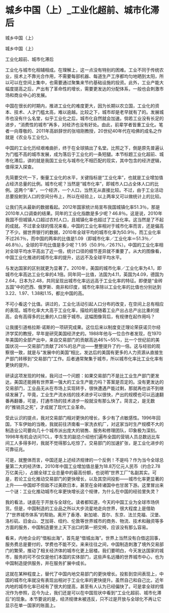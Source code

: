 # 城乡中国（上）_工业化超前、城市化滞后

城乡中国（上）

城乡中国（上）

工业化超前、城市化滞后

工业化与城市化相辅相成。在理解上，这一点没有特别的困难。工业不同于传统农业，技术上不靠光合作用，不需要每部机器、每道生产工序都均匀地晒到太阳，所以可以在空间上集中，也需要通过聚集来节约基础设施的投资。此外，工业产能大幅度提高之后，产出有了革命性的增长，需要更发达的分配体系，一般也会刺激市场和商业中心的发展。

中国在很长的时期内，推进工业化的难度更大，因为长期以农立国，工业化的资本、技术、人才门槛太高，难以逾越。比较之下，城市却是老早就有了的。发展城市也没有什么名堂，似乎工业化之后，城市化自然就会加速。倘若工业没有长足的进步，“消费性的城市”再多，对经济也没有好处。由此，前辈学者皆重工业化。笔者一向尊敬的、2011年高龄辞世的张培刚教授，20世纪40年代在哈佛的成名之作就是《农业与工业化》。

中国的工业化历经艰难曲折，终于在全球搞出了名堂。比照之下，倒是原先普遍认为门槛不高的城市发展，成为落后于工业化的一条短腿。本节标题工业化超前、城市化滞后，讲的就是我国工业化与城市化不相匹配的现实，其中包含的经济逻辑，值得深入探查。

先简要交代一下，衡量工业化的水平，关键指标是“工业化率”，也就是工业增加值占经济总量的比例。城市化呢？当然是“城市化率”，即城市人口占全体人口的比例。这两个“率”，一个经济，一个人口，当然无从直接比较。不过，由于工业活动总要投射到人口的空间分布上，所以在经验上，以上两率又可以做统计上的比较。

让我们先从最新的数据看起。2012年国家统计局宣布我国城镇化率51.3％，那是2010年人口调查的结果。同年的工业化指数是多少呢？46.8％。这是说，2010年我国不但城镇人口超过农村人口，且城镇化率也超过了工业化率。这当然是了不起的成就。不过拿全球的情况来看，中国的工业化率相对于城市化率而言，还是偏高了不少。据世界银行的数据，2010年全球平均的城市化率为50.9％，而工业化率不过26.1％，而中国的两率的比值是1.09（即城市化率／工业化率＝51.3％／46.8％）。全球的平均比值是多少呢？1.95（50.9％／26.1%）。中国的工业化率相对全球平均水平高出了近一倍，统计口径的细节差异就不重要了。从大的图像看，中国工业化推进的城市化率的提升，远远不及全球平均水平。

与发达国家的区别就更为显著了。2010年，美国的城市化率／工业化率为4.1，即城市化率高达工业化率的4.1倍。同年同一比值，法国为4.11，英国为4.09，德国为2.64，日本为2.48，共同呈现出城市化率远远高于工业化率的特征。即便是“金砖五国”中的巴西、俄罗斯、南非和印度，城市化率除以工业化率的比值也分别达到3.22、1.97、1.38和1.15，都比中国的高。

不可小看这个比值。讲过的，工业化活动引起人口分布的改变，在空间上总有相应的表现。城市化率大大高于工业化率，描绘的是随着工业产出占总产出比重的提高，会有高得多的比重的人口居于城市。这幅图像背后，有规律在起作用吗？

让我援引道格拉斯·诺斯的一项研究成果。这位后来以制度变迁理论荣获诺贝尔经济学奖的教授，早年是研究美国经济史的。1988年他与一位合作者发现，在1970年美国的全部产出中，来自交易部门的贡献高达46%~55%，比一个世纪前的美国状况——交易部门贡献了26%的总产出——整整提升了约一倍。这与经验的观察很一致，就是与“发展中的美国”相比，发达后的美国有更多的人力资源从直接生产部门转移到“交易部门”工作。后者通常聚集于城市，所以城市化率比工业化率有更快的提升。

研读这项发现的时候，我问过一个问题：如果交易部门不是比工业生产部门更发达，美国还能拥有世界第一强大的工业生产能力吗？答案是否定的。没有更发达的交易部门，工业品无从在市场上实现转手，很快遭遇产能过剩，那就再也谈不到继续发展了。毕竟，工业生产流水线的技术进步可以很快，产出的规模也可以迅速翻番再翻番，可是，打通市场的技术进步一般就没有那么快了。简言之，是无数的“推销员之死”，才成就了现代工业革命。

受此认识的提点，我对交易部门相对更快的增长，多少有了点敏感性。1996年回国，下车伊始的当晚，我就前往济南看一家洗衣机厂，对这家当时生产规模不大的制造业公司要向几十个城市派出庞大的销售、服务和修理团队，印象极为深刻。1998年有机会访问TCL，李东生的副总介绍他们遍布全国的营销人员总数远比车间工人多得多时，我就不觉得那么吃惊了。交易部门的加速扩张，是工业化进步的可靠征兆。

可是，就整体而言，中国还是上述经济规律的一个反例！不是吗？作为当今全球总量第二大的经济体，2010年中国工业增加值总量为18.8万亿元人民币（约合2.78万亿美元），占据全球工业总量中的最高份额，也说明“世界工厂”名副其实。可是，若论工业化推动交易部门的更快增长，以及其空间投影——城市化率更显著的上升——中国却不但敌不过美欧日本，甚至在金砖诸国中也甘居下游。这里冒出来一个谜：工业化推动城市化率更快增长这个规律，为什么在中国的经验里失灵？

我的看法，谜底在于开放与全球化。读者都知道，今天的中国工业为全球市场供货。但是，中国制造的工业品之所以大步流星地走向世界，很大程度上是借助了“世界城市体系”的帮助。离开了香港、新加坡、首尔、东京、法兰克福、汉堡、洛杉矶、旧金山、芝加哥、纽约、伦敦等世界城市的商务、物流、技术和融资等多方面的服务，中国制造要坐上天下出口的第一把交椅，应该没有那么容易。

看来，内地企业的“借船出海”，首先是“借城出海”。世界上当然没有白借这回事，服务费总是要付的，学费也不能不交。来来往往之间，中国制造刺激了境外交易部门的繁荣，推动了相关经济体的城市化更上层楼。我们要明白，今天发达国家的城市，服务的可不仅仅是他们本国的实体部门，这些声名远播的世界城市中心，也为中国制造提供服务，并在服务扩展中成长。

这就在某种程度上，替代了中国内地交易部门的更快增长。投影到空间表现上，中国的城市化率就没有表现出相对于工业化率的更快提升。虽然自己和自己比，近年内地的城市化率已经有了很大的提高，甚至有人认为已经偏快了。可是拿全球的情况作为参照，迄今为止，我们还是可以在中国现状中看到“工业化超前、城市化滞后”的现象。本节要说的是，经济规律未被违反，只不过是开放与全球化不再让它显示在单一国家的账面上。